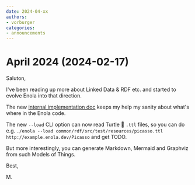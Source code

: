 ```yaml
---
date: 2024-04-xx
authors:
- vorburger
categories:
- announcements
---
```


# April 2024 (2024-02-17)

Saluton,

I've been reading up more about Linked Data & RDF etc. and started to evolve Enola into that direction.

The new [internal implementation doc](../../dev/implementation.md) keeps my help my sanity about what's where in the Enola code.

The new `--load` CLI option can now read Turtle 🐢 `.ttl` files, so you can do e.g. `./enola --load common/rdf/src/test/resources/picasso.ttl http://example.enola.dev/Picasso` and get TODO.

<!-- TODO Link to /use/ doc with example about how to do this - or perhaps simply point to models/build.bash -->

But more interestingly, you can generate Markdown, Mermaid and Graphviz from such Models of Things.

<!-- TODO Link to https://docs.enola.dev/models/ once it's live, saying ' .... "dog fooding" 🐶 ..." -->

Best,

M.
